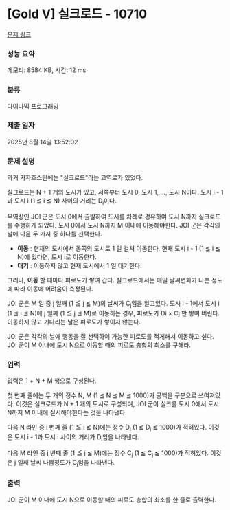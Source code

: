 # [Gold V] 실크로드 - 10710 

[문제 링크](https://www.acmicpc.net/problem/10710) 

### 성능 요약

메모리: 8584 KB, 시간: 12 ms

### 분류

다이나믹 프로그래밍

### 제출 일자

2025년 8월 14일 13:52:02

### 문제 설명

<p>과거 카자흐스탄에는 "실크로드"라는 교역로가 있었다.</p>

<p>실크로드는 N + 1 개의 도시가 있고, 서쪽부터 도시 0, 도시 1, ..., 도시 N이다. 도시 i - 1과 도시 i (1 ≦ i ≦ N) 사이의 거리는 D<sub>i</sub>이다.</p>

<p>무역상인 JOI 군은 도시 0에서 출발하여 도시를 차례로 경유하여 도시 N까지 실크로드를 수행하게 되었다. 도시 0에서 도시 N까지 M 이내에 이동해야한다. JOI 군은 각각의 날에 다음 두 가지 중 하나를 선택한다.</p>

<ul>
	<li><strong>이동</strong> : 현재의 도시에서 동쪽의 도시로 1 일 걸쳐 이동한다. 현재 도시 i - 1 (1 ≦ i ≦ N)에 있다면, 도시 i로 이동한다.</li>
	<li><strong>대기</strong> : 이동하지 않고 현재 도시에서 1 일 대기한다.</li>
</ul>

<p>그러나, <strong>이동 </strong>할 때마다 피로도가 쌓여 간다. 실크로드에서는 매일 날씨변화가 나쁜 정도에 따라 이동에 어려움이 측정된다.</p>

<p>JOI 군은 M 일 중 j 일째 (1 ≦ j ≦ M)의 날씨가 C<sub>j</sub>임을 알고있다. 도시 i - 1에서 도시 i (1 ≦ i ≦ N)에 j 일째 (1 ≦ j ≦ M)로 이동하는 경우, 피로도가 Di × Cj 만 쌓여 버린다. 이동하지 않고 기다리는 날은 피로도가 쌓이지 않는다.</p>

<p>JOI 군은 각각의 날에 행동을 잘 선택하여 가능한 피로도를 적게해서 이동하고 싶다. JOI 군이 M 이내에 도시 N으로 이동할 때의 피로도 총합의 최소를 구해라.</p>

### 입력 

 <p>입력은 1 + N + M 행으로 구성된다.</p>

<p>첫 번째 줄에는 두 개의 정수 N, M (1 ≦ N ≦ M ≦ 1000)가 공백을 구분으로 쓰여져있다.  이것은 실크로드가 N + 1 개의 도시로 구성되며, JOI 군이 실크를 도시 0에서 도시 N까지 M 이내에 실시해야한다는 것을 나타낸다.</p>

<p>다음 N 라인 중 i 번째 줄 (1 ≦ i ≦ N)에는 정수 D<sub>i</sub> (1 ≦ D<sub>i</sub> ≦ 1000)가 적혀있다. 이것은 도시 i - 1과 도시 i 사이의 거리가 D<sub>i</sub>임을 나타낸다.</p>

<p>다음 M 라인 중 j 번째 줄 (1 ≦ j ≦ M)에는 정수 C<sub>j</sub> (1 ≦ C<sub>j</sub> ≦ 1000)가 적혀있다. 이것은 j 일째 날씨 나쁨정도가 C<sub>j</sub>임을 나타낸다.</p>

### 출력 

 <p>JOI 군이 M 이내에 도시 N으로 이동할 때의 피로도 총합의 최소를 한 줄로 출력한다.</p>

